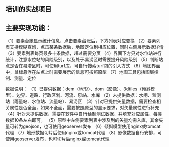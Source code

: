 ## 培训的实战项目

主要实现功能：
 ---
（1）要素台账显示统计信息，点击要素台账后，下方列表对应变换
（2）要素列表支持模糊查询，点击某条数据后，地图定位到相应位置，同时右侧展示数据详情
（3）要素列表每页最多十条数据，超过需要分页
（4）界面下方只对水位站进行统计，注意水位站的风险级别，以及处于易涝区时需要提升风险级别
（5）判断站点是否在易涝区时，可使用turf库，可自行搜索turf包的引入方式
（6）地图界面中，鼠标悬浮在站点上时需要展示的信息可按照原型
（7）地图工具包括图层控制、测量、定位

数据说明：
（1）已提供数据：dem（地形）、dom（影像）、3dtiles（倾斜模型）、边界、道路、行政区划、河流、泵站、水库
（2）未提供数据：水闸、监测站（雨量站、水位站、流量站）、易涝区
（3）针对已提供矢量数据，需要检查相关属性是否全面，如果不全面，需要按照原型的显示要求，对矢量属性进行补充
（4）针对未提供数据，需要在软件中自行绘制测试数据，并填充对应属性，每类数据10条左右即可。
（5）原型中左侧要素列表中涉及到的矢量均需入库，其余矢量可转为geojson，也可使用geoserver发布
（6）倾斜模型使用nginx或tomcat代理
（7）地形数据切片后使用nginx或tomcat代理
（8）影像数据自行安排，可使用geoserver发布，也可切片后nginx或tomcat代理
